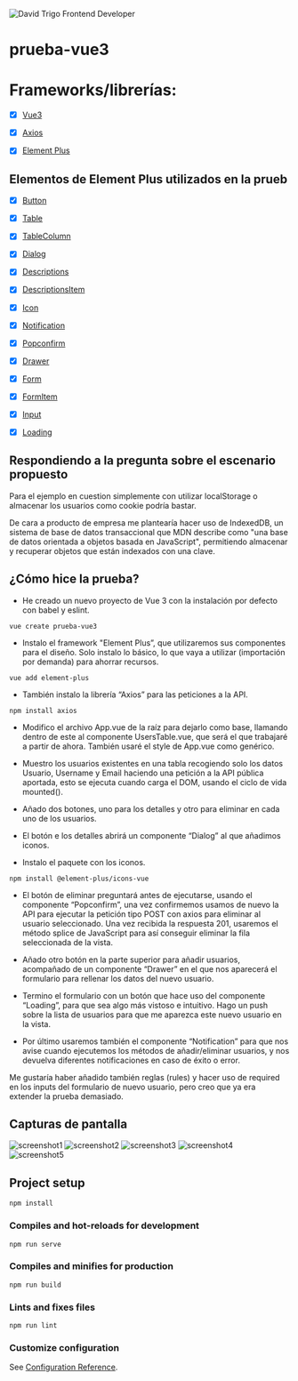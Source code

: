 ![David Trigo Frontend Developer](logo.png)
# prueba-vue3

# Frameworks/librerías:
- [x] [Vue3](https://vuejs.org/)
- [x] [Axios](https://github.com/axios/axios)
- [x] [Element Plus](https://element-plus.org/)


## Elementos de Element Plus utilizados en la prueb
- [x] [Button](https://element-plus.org/en-US/component/button.html)
- [x] [Table](https://element-plus.org/en-US/component/table.html)
- [x] [TableColumn](https://element-plus.org/en-US/component/table.html)
- [x] [Dialog](https://element-plus.org/en-US/component/dialog.html)
- [x] [Descriptions](https://element-plus.org/en-US/component/descriptions.html)
- [x] [DescriptionsItem](https://element-plus.org/en-US/component/descriptions.html)
- [x] [Icon](https://element-plus.org/en-US/component/icon.html)
- [x] [Notification](https://element-plus.org/en-US/component/notification.html)
- [x] [Popconfirm](https://element-plus.org/en-US/component/popconfirm.html)
- [x] [Drawer](https://element-plus.org/en-US/component/drawer.html)
- [x] [Form](https://element-plus.org/en-US/component/form.html)
- [x] [FormItem](https://element-plus.org/en-US/component/form.html)
- [x] [Input](https://element-plus.org/en-US/component/input.html)
- [x] [Loading](https://element-plus.org/en-US/component/loading.html)


## Respondiendo a la pregunta sobre el escenario propuesto
Para el ejemplo en cuestion simplemente con utilizar localStorage o almacenar los usuarios como cookie podría bastar.

De cara a producto de empresa me plantearía hacer uso de IndexedDB, un sistema de base de datos transaccional que MDN describe como "una base de datos orientada a objetos basada en JavaScript", permitiendo almacenar y recuperar objetos que están indexados con una clave.


## ¿Cómo hice la prueba?
- He creado un nuevo proyecto de Vue 3 con la instalación por defecto con babel y eslint.
```
vue create prueba-vue3
```
- Instalo el framework "Element Plus”, que utilizaremos sus componentes para el diseño. Solo instalo lo básico, lo que vaya a utilizar (importación por demanda) para ahorrar recursos.
```
vue add element-plus
```
- También instalo la librería “Axios” para las peticiones a la API.
```
npm install axios
```
- Modifico el archivo App.vue de la raíz para dejarlo como base, llamando dentro de este al componente UsersTable.vue, que será el que trabajaré a partir de ahora. También usaré el style de App.vue como genérico.

- Muestro los usuarios existentes en una tabla recogiendo solo los datos Usuario, Username y Email haciendo una petición a la API pública aportada, esto se ejecuta cuando carga el DOM, usando el ciclo de vida mounted().

- Añado dos botones, uno para los detalles y otro para eliminar en cada uno de los usuarios. 

- El botón e los detalles abrirá un componente “Dialog” al que añadimos iconos.

- Instalo el paquete con los iconos.
```
npm install @element-plus/icons-vue 
```
- El botón de eliminar preguntará antes de ejecutarse, usando el componente “Popconfirm”, una vez confirmemos usamos de nuevo la API para ejecutar la petición tipo POST con axios para eliminar al usuario seleccionado. Una vez recibida la respuesta 201, usaremos el método splice de JavaScript para así conseguir eliminar la fila seleccionada de la vista.

- Añado otro botón en la parte superior para añadir usuarios, acompañado de un componente “Drawer” en el que nos aparecerá el formulario para rellenar los datos del nuevo usuario. 

- Termino el formulario con un botón que hace uso del componente “Loading”, para que sea algo más vistoso e intuitivo. Hago un push sobre la lista de usuarios para que me aparezca este nuevo usuario en la vista.

- Por último usaremos también el componente “Notification” para que nos avise cuando ejecutemos los métodos de añadir/eliminar usuarios, y nos devuelva diferentes notificaciones en caso de éxito o error.


Me gustaría haber añadido también reglas (rules) y hacer uso de required en los inputs del formulario de nuevo usuario, pero creo que ya era extender la prueba demasiado.


## Capturas de pantalla
![screenshot1](screenshot1.png)
![screenshot2](screenshot2.png)
![screenshot3](screenshot3.png)
![screenshot4](screenshot4.png)
![screenshot5](screenshot5.png)


## Project setup
```
npm install
```

### Compiles and hot-reloads for development
```
npm run serve
```

### Compiles and minifies for production
```
npm run build
```

### Lints and fixes files
```
npm run lint
```

### Customize configuration
See [Configuration Reference](https://cli.vuejs.org/config/).


